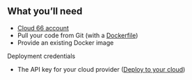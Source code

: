 <!-- post: -->


## What you’ll need

*   [Cloud 66 account](https://app.cloud66.com/users/sign_up)
*   Pull your code from Git (with a [Dockerfile](https://docs.docker.com/reference/builder/))
*   Provide an existing Docker image   
  
  
  
Deployment credentials

*   The API key for your cloud provider ([Deploy to your cloud](/deployment/deploy-to-your-cloud))
  




